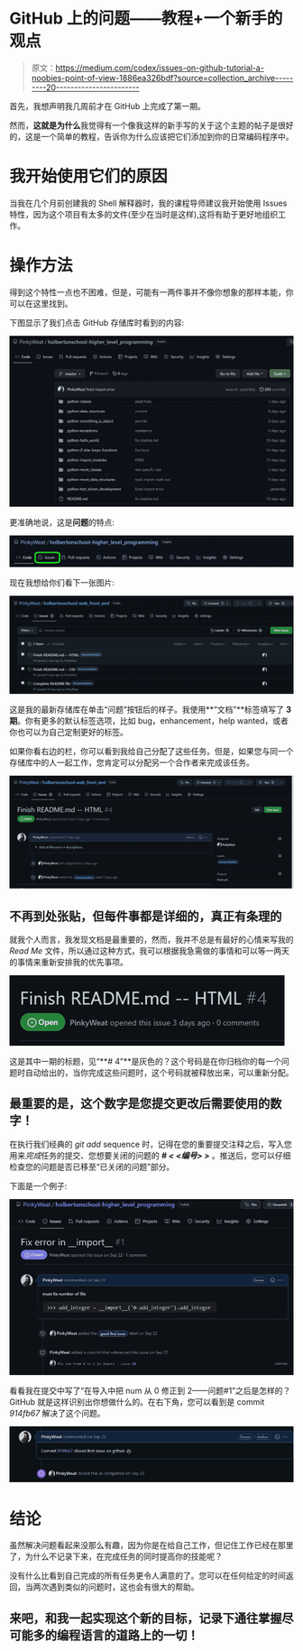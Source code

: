 # GitHub 上的问题——教程+一个新手的观点

> 原文：<https://medium.com/codex/issues-on-github-tutorial-a-noobies-point-of-view-1886ea326bdf?source=collection_archive---------20----------------------->

首先，我想声明我几周前才在 GitHub 上完成了第一期。

然而，**这就是为什么**我觉得有一个像我这样的新手写的关于这个主题的帖子是很好的，这是一个简单的教程，告诉你为什么应该把它们添加到你的日常编码程序中。

# 我开始使用它们的原因

当我在几个月前创建我的 Shell 解释器时，我的课程导师建议我开始使用 Issues 特性，因为这个项目有太多的文件(至少在当时是这样),这将有助于更好地组织工作。

# 操作方法

得到这个特性一点也不困难，但是，可能有一两件事并不像你想象的那样本能，你可以在这里找到。

下图显示了我们点击 GitHub 存储库时看到的内容:

![](img/186f2502f8eb583ea607fbb95efe60d8.png)

更准确地说，这是**问题**的特点:

![](img/8ffe6aeb7af6ba9940bb79643fce0dde.png)

现在我想给你们看下一张图片:

![](img/02a59ff75d428e2f6644cf07a7036312.png)

这是我的最新存储库在单击“问题”按钮后的样子。我使用**“文档”**标签填写了 **3 期**。你有更多的默认标签选项，比如 bug，enhancement，help wanted，或者你也可以为自己定制更好的标签。

如果你看右边的栏，你可以看到我给自己分配了这些任务。但是，如果您与同一个存储库中的人一起工作，您肯定可以分配另一个合作者来完成该任务。

![](img/5505364cd5abeb8fb3e001b9017abd22.png)

## 不再到处张贴，但每件事都是详细的，真正有条理的

就我个人而言，我发现文档是最重要的，然而，我并不总是有最好的心情来写我的 *Read Me* 文件，所以通过这种方式，我可以根据我急需做的事情和可以等一两天的事情来重新安排我的优先事项。

![](img/55231a4b582ebfa4a4e96faedb810895.png)

这是其中一期的标题，见“**# 4”**是灰色的？这个号码是在你归档你的每一个问题时自动给出的，当你完成这些问题时，这个号码就被释放出来，可以重新分配。

## 最重要的是，这个数字是您提交更改后需要使用的数字！

在执行我们经典的 *git add* sequence 时，记得在您的重要提交注释之后，写入您用来*完成*任务的提交、您想要关闭的问题的 **# *< <编号> >*** 。推送后，您可以仔细检查您的问题是否已移至“已关闭的问题”部分。

下面是一个例子:

![](img/36394f7be15cc0b81478a5fa18c67a49.png)

看看我在提交中写了“在导入中把 num 从 0 修正到 2——问题#1”之后是怎样的？GitHub 就是这样识别出你想做什么的。在右下角，您可以看到是 commit *914fb67* 解决了这个问题。

![](img/d024094ab0fcf476d7c1f7c6df13f2fa.png)

# 结论

虽然解决问题看起来没那么有趣，因为你是在给自己工作，但记住工作已经在那里了，为什么不记录下来，在完成任务的同时提高你的技能呢？

没有什么比看到自己完成的所有任务更令人满意的了。您可以在任何给定的时间返回，当两次遇到类似的问题时，这也会有很大的帮助。

## 来吧，和我一起实现这个新的目标，记录下通往掌握尽可能多的编程语言的道路上的一切！